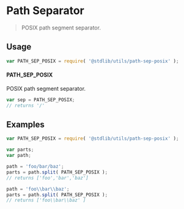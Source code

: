 # Path Separator

> POSIX path segment separator.


<section class="usage">

## Usage

``` javascript
var PATH_SEP_POSIX = require( '@stdlib/utils/path-sep-posix' );
```

#### PATH_SEP_POSIX

POSIX path segment separator.

``` javascript
var sep = PATH_SEP_POSIX;
// returns '/'
```

<!-- </usage> -->


<section class="examples">

## Examples

``` javascript
var PATH_SEP_POSIX = require( '@stdlib/utils/path-sep-posix' );

var parts;
var path;

path = 'foo/bar/baz';
parts = path.split( PATH_SEP_POSIX );
// returns ['foo','bar','baz']

path = 'foo\\bar\\baz';
parts = path.split( PATH_SEP_POSIX );
// returns ['foo\\bar\\baz' ]
```

<!-- </examples> -->

<section class="links">

<!-- </links> -->
